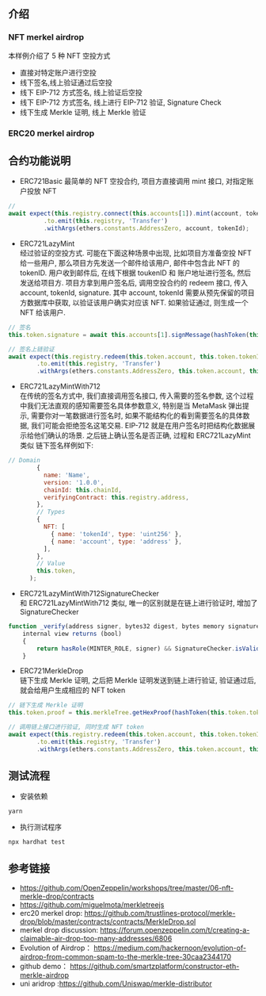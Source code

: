 ## 介绍  

### NFT merkel airdrop
本样例介绍了 5 种 NFT 空投方式  
- 直接对特定账户进行空投    
- 线下签名,线上验证通过后空投    
- 线下 EIP-712 方式签名, 线上验证后空投    
- 线下 EIP-712 方式签名, 线上进行 EIP-712 验证, Signature Check
- 线下生成 Merkle 证明, 线上 Merkle 验证   

### ERC20 merkel airdrop





## 合约功能说明  
- ERC721Basic 
最简单的 NFT 空投合约, 项目方直接调用 mint 接口, 对指定账户投放 NFT  
```js
// 
await expect(this.registry.connect(this.accounts[1]).mint(account, tokenId))
          .to.emit(this.registry, 'Transfer')
          .withArgs(ethers.constants.AddressZero, account, tokenId);
```

- ERC721LazyMint  
经过验证的空投方式. 可能在下面这种场景中出现, 比如项目方准备空投 NFT 给一些用户, 那么项目方先发送一个邮件给该用户, 邮件中包含此 NFT 的 tokenID. 用户收到邮件后, 在线下根据 toukenID 和 账户地址进行签名, 然后发送给项目方. 项目方拿到用户签名后, 调用空投合约的 redeem 接口, 传入 account, tokenId, signature. 其中 account, tokenId 需要从预先保留的项目方数据库中获取, 以验证该用户确实对应该 NFT. 如果验证通过, 则生成一个 NFT 给该用户. 
```js
// 签名 
this.token.signature = await this.accounts[1].signMessage(hashToken(this.token.tokenId, this.token.account));

// 签名上链验证 
await expect(this.registry.redeem(this.token.account, this.token.tokenId, this.token.signature))
        .to.emit(this.registry, 'Transfer')
        .withArgs(ethers.constants.AddressZero, this.token.account, this.token.tokenId);
```


- ERC721LazyMintWith712  
在传统的签名方式中, 我们直接调用签名接口, 传入需要的签名参数, 这个过程中我们无法直观的感知需要签名具体参数意义, 特别是当 MetaMask 弹出提示, 需要你对一笔数据进行签名时, 如果不能结构化的看到需要签名的具体数据, 我们可能会拒绝签名这笔交易. 
EIP-712 就是在用户签名时把结构化数据展示给他们确认的场景. 之后链上确认签名是否正确, 过程和 ERC721LazyMint 类似 
链下签名样例如下: 
```js
// Domain
        {
          name: 'Name',
          version: '1.0.0',
          chainId: this.chainId,
          verifyingContract: this.registry.address,
        },
        // Types
        {
          NFT: [
            { name: 'tokenId', type: 'uint256' },
            { name: 'account', type: 'address' },
          ],
        },
        // Value
        this.token,
      );
```

- ERC721LazyMintWith712SignatureChecker  
和 ERC721LazyMintWith712 类似, 唯一的区别就是在链上进行验证时, 增加了 SignatureChecker

```js
function _verify(address signer, bytes32 digest, bytes memory signature)
    internal view returns (bool)
    {
        return hasRole(MINTER_ROLE, signer) && SignatureChecker.isValidSignatureNow(signer, digest, signature);
    }
```

- ERC721MerkleDrop  
链下生成 Merkle 证明, 之后把 Merkle 证明发送到链上进行验证, 验证通过后, 就会给用户生成相应的 NFT token  
```js
// 链下生成 Merkle 证明 
this.token.proof = this.merkleTree.getHexProof(hashToken(this.token.tokenId, this.token.account));

// 调用链上接口进行验证, 同时生成 NFT token
await expect(this.registry.redeem(this.token.account, this.token.tokenId, this.token.signature))
        .to.emit(this.registry, 'Transfer')
        .withArgs(ethers.constants.AddressZero, this.token.account, this.token.tokenId);
```

## 测试流程  
- 安装依赖  
```
yarn
```

- 执行测试程序  
```
npx hardhat test
```

## 参考链接  
- https://github.com/OpenZeppelin/workshops/tree/master/06-nft-merkle-drop/contracts    
- https://github.com/miguelmota/merkletreejs
- erc20 merkel drop: https://github.com/trustlines-protocol/merkle-drop/blob/master/contracts/contracts/MerkleDrop.sol   
- merkel drop discussion: https://forum.openzeppelin.com/t/creating-a-claimable-air-drop-too-many-addresses/6806
- Evolution of Airdrop： https://medium.com/hackernoon/evolution-of-airdrop-from-common-spam-to-the-merkle-tree-30caa2344170
- github demo： https://github.com/smartzplatform/constructor-eth-merkle-airdrop
- uni aridrop :https://github.com/Uniswap/merkle-distributor

